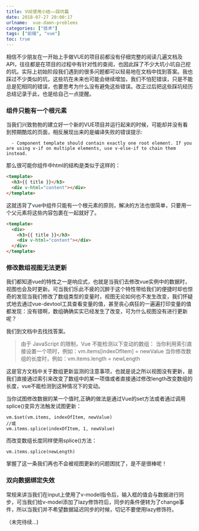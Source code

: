 ```yaml
---
title: VUE使用小结——踩坑篇
date: 2018-07-27 20:00:17
urlname:  vue-damn-problems
categories: ["技术"]
tags: ["前端", "vue"]
toc: true
---
```


相信不少朋友在一开始上手做VUE的项目前都没有仔细完整的阅读几遍文档及API，往往都是在项目的过程中有针对性的查阅，也因此踩了不少大坑小坑自己挖的坑。实际上初始阶段我们遇到的很多问题都可以轻易地在文档中找到答案。我也踩过不少类似的坑，这些坑在未来也可能会继续增加，我们不怕犯错误，只是不能总是犯相同的错误，也要思考为什么没有避免这些错误。改正过后把这些踩坑经历总结记录于此，也是给自己一点提醒。

### 组件只能有一个根元素

当我们兴致勃勃的建立好一个新的VUE项目并运行起来的时候，可能却并没有看到预期酷炫的页面，相反展现出来的是编译失败的错误提示:
``` hash
  - Component template should contain exactly one root element. If you are using v-if on multiple elements, use v-else-if to chain them instead.
```

那么很可能你组件中html的结构是类似于这样的：
``` html
<template>
  <h3>{{ title }}</h3>
  <div v-html="content"></div>
</template>
```

这就违背了vue中组件只能有一个根元素的原则，解决的方法也很简单，只要用一个父元素将这些内容包裹在一起就好了。
``` html
<template>
  <div>
    <h3>{{ title }}</h3>
    <div v-html="content"></div>
  </div> 
</template>
```

### 修改数组视图无法更新

我们都知道vue的特性之一是响应式，也就是当我们去修改vue实例中的数据时，视图也会及时更新。可当我们乐此不疲的沉醉于这个特性带给我们的便捷时却也惊奇的发现当我们修改了数组类型的变量时，视图无论如何也不发生改变，我们怀疑式地去通过vue-devtool工具查看变量的值，甚至丧心病狂的一遍遍打印变量的值都发现：没有错啊，数组确确实实已经发生了改变，可为什么视图没有进行更新呢？

我们到文档中去找找答案。
>由于 JavaScript 的限制，Vue 不能检测以下变动的数组：
当你利用索引直接设置一个项时，例如：vm.items[indexOfItem] = newValue
当你修改数组的长度时，例如：vm.items.length = newLength

这是官方文档中关于数组更新监测的注意事项，也就是说之所以视图没有更新，是我们直接通过索引来改变了数组中的某一项值或者直接通过修改length改变数组的长度，vue不能检测到这种情况下的变动。

当你试图修改数据的某一个值时,正确的做法是通过Vue的set方法或者通过调用splice()变异方法触发试图更新：
``` vue
vm.$set(vm.items, indexOfItem, newValue)
//或
vm.items.splice(indexOfItem, 1, newValue)
```

而改变数组长度同样使用splice()方法：
``` vue
vm.items.splice(newLength)
```

掌握了这一条我们再也不会被视图更新的问题困扰了，是不是很棒呢！

### 双向数据绑定失效

常规来讲当我们在input上使用了v-model指令后，输入框的值会与数据进行同步，可当我们给v-model添加了lazy修饰符后，同步的条件便转为了change事件，所以当我们并不希望数据延迟同步的时候，切记不要使用lazy修饰符。

（未完待续...)

